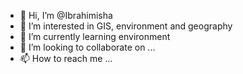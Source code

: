 - 👋 Hi, I’m @Ibrahimisha
- 👀 I’m interested in GIS, environment and geography
- 🌱 I’m currently learning environment 
- 💞️ I’m looking to collaborate on ...
- 📫 How to reach me ...

<!---
Ibrahimisha/Ibrahimisha is a ✨ special ✨ repository because its `README.md` (this file) appears on your GitHub profile.
You can click the Preview link to take a look at your changes.
--->
